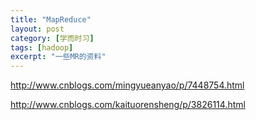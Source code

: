 ```yaml
---
title: "MapReduce"
layout: post
category: [学而时习]
tags: [hadoop]
excerpt: "一些MR的资料"
---
```


http://www.cnblogs.com/mingyueanyao/p/7448754.html

http://www.cnblogs.com/kaituorensheng/p/3826114.html
